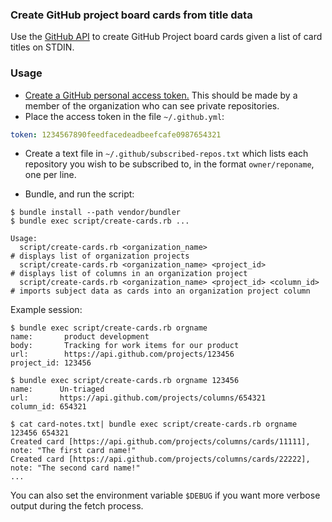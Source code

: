 ### Create GitHub project board cards from title data

Use the [GitHub API](https://developer.github.com/v3/) to create GitHub Project board cards given a list of card titles on STDIN.

### Usage

 - [Create a GitHub personal access token.](https://help.github.com/articles/creating-an-access-token-for-command-line-use/) This should be made by a member of the organization who can see private repositories.
 - Place the access token in the file `~/.github.yml`:

``` yaml
token: 1234567890feedfacedeadbeefcafe0987654321
```

 - Create a text file in `~/.github/subscribed-repos.txt` which lists each repository you wish to be subscribed to, in the format `owner/reponame`, one per line.

 - Bundle, and run the script:

```
$ bundle install --path vendor/bundler
$ bundle exec script/create-cards.rb ...

Usage:
  script/create-cards.rb <organization_name>                           # displays list of organization projects
  script/create-cards.rb <organization_name> <project_id>              # displays list of columns in an organization project
  script/create-cards.rb <organization_name> <project_id> <column_id>  # imports subject data as cards into an organization project column
```

Example session:

```
$ bundle exec script/create-cards.rb orgname
name:       product development
body:       Tracking for work items for our product
url:        https://api.github.com/projects/123456
project_id: 123456

$ bundle exec script/create-cards.rb orgname 123456
name:      Un-triaged
url:       https://api.github.com/projects/columns/654321
column_id: 654321

$ cat card-notes.txt| bundle exec script/create-cards.rb orgname 123456 654321
Created card [https://api.github.com/projects/columns/cards/11111], note: "The first card name!"
Created card [https://api.github.com/projects/columns/cards/22222], note: "The second card name!"
...
```

You can also set the environment variable `$DEBUG` if you want more verbose output during the fetch process.
